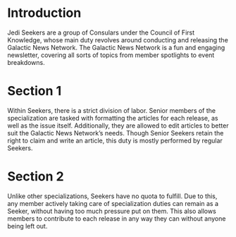 # Introduction

Jedi Seekers are a group of Consulars under the Council of First Knowledge, whose main duty revolves around conducting and releasing the Galactic News Network.
The Galactic News Network is a fun and engaging newsletter, covering all sorts of topics from member spotlights to event breakdowns.

# Section 1

Within Seekers, there is a strict division of labor.
Senior members of the specialization are tasked with formatting the articles for each release, as well as the issue itself.
Additionally, they are allowed to edit articles to better suit the Galactic News Network’s needs.
Though Senior Seekers retain the right to claim and write an article, this duty is mostly performed by regular Seekers.

# Section 2

Unlike other specializations, Seekers have no quota to fulfill.
Due to this, any member actively taking care of specialization duties can remain as a Seeker, without having too much pressure put on them.
This also allows members to contribute to each release in any way they can without anyone being left out.
